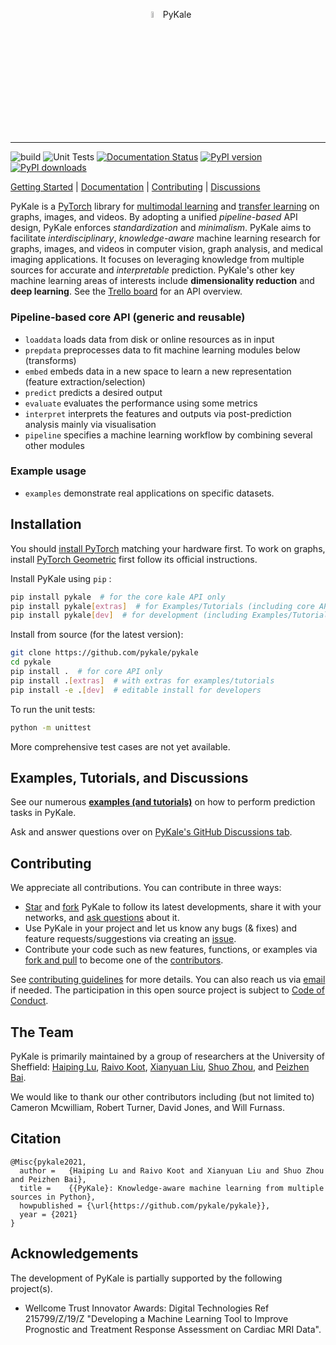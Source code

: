 <p align="center">
  <img src="https://github.com/pykale/pykale/raw/master/docs/images/pykale_logo.png" width="5%" alt='project-monai'> PyKale
</p>

-----------------------------------------

![build](https://github.com/pykale/pykale/workflows/build/badge.svg)
![Unit Tests](https://github.com/pykale/pykale/workflows/unit%20tests/badge.svg)
[![Documentation Status](https://readthedocs.org/projects/pykale/badge/?version=latest)](https://pykale.readthedocs.io/en/latest/?badge=latest)
[![PyPI version](https://img.shields.io/pypi/v/pykale?color=blue)](https://pypi.org/project/pykale/)
[![PyPI downloads](https://pepy.tech/badge/pykale)](https://pepy.tech/project/pykale)

[Getting Started](https://github.com/pykale/pykale/tree/master/examples) |
[Documentation](https://pykale.readthedocs.io/) |
[Contributing](https://github.com/pykale/pykale/blob/master/CONTRIBUTING.md) |
[Discussions](https://github.com/pykale/pykale/discussions)

 PyKale is a [PyTorch](https://pytorch.org/) library for [multimodal learning](https://en.wikipedia.org/wiki/Multimodal_learning) and [transfer learning](https://en.wikipedia.org/wiki/Transfer_learning) on graphs, images, and videos. By adopting a unified *pipeline-based* API design, PyKale enforces *standardization* and *minimalism*. PyKale aims to facilitate *interdisciplinary*, *knowledge-aware* machine learning research for graphs, images, and videos in computer vision, graph analysis, and medical imaging applications. It focuses on leveraging knowledge from multiple sources for accurate and *interpretable* prediction. PyKale's other key machine learning areas of interests include **dimensionality reduction** and **deep learning**. See the [Trello board](https://trello.com/b/X8VBNAvf/pykale-api-overview) for an API overview.

### Pipeline-based core API (generic and reusable)

- `loaddata` loads data from disk or online resources as in input
- `prepdata` preprocesses data to fit machine learning modules below (transforms)
- `embed` embeds data in a new space to learn a new representation (feature extraction/selection)
- `predict` predicts a desired output
- `evaluate` evaluates the performance using some metrics
- `interpret` interprets the features and outputs via post-prediction analysis mainly via visualisation
- `pipeline` specifies a machine learning workflow by combining several other modules

### Example usage

- `examples` demonstrate real applications on specific datasets.

## Installation

You should [install PyTorch](https://pytorch.org/get-started/locally/) matching your hardware first. To work on graphs, install [PyTorch Geometric](https://github.com/rusty1s/pytorch_geometric) first follow its official instructions.

Install PyKale using `pip` :

```bash
pip install pykale  # for the core kale API only
pip install pykale[extras]  # for Examples/Tutorials (including core API)
pip install pykale[dev]  # for development (including Examples/Tutorials and core API)
```

Install from source (for the latest version):

```sh
git clone https://github.com/pykale/pykale
cd pykale
pip install .  # for core API only
pip install .[extras]  # with extras for examples/tutorials
pip install -e .[dev]  # editable install for developers
```

To run the unit tests:

```bash
python -m unittest
```

More comprehensive test cases are not yet available.

## Examples, Tutorials, and Discussions

See our numerous [**examples (and tutorials)**](https://github.com/pykale/pykale/tree/master/examples) on how to perform prediction tasks in PyKale.

Ask and answer questions over on [PyKale's GitHub Discussions tab](https://github.com/pykale/pykale/discussions).

## Contributing

We appreciate all contributions. You can contribute in three ways:

- [Star](https://docs.github.com/en/github/getting-started-with-github/saving-repositories-with-stars) and [fork](https://docs.github.com/en/github/getting-started-with-github/fork-a-repo) PyKale to follow its latest developments, share it with your networks, and [ask questions](https://github.com/pykale/pykale/discussions)  about it.
- Use PyKale in your project and let us know any bugs (& fixes) and feature requests/suggestions via creating an [issue](https://github.com/pykale/pykale/issues).
- Contribute your code such as new features, functions, or examples via [fork and pull](https://docs.github.com/en/github/collaborating-with-issues-and-pull-requests/about-collaborative-development-models) to become one of the [contributors](https://github.com/pykale/pykale/graphs/contributors).

See [contributing guidelines](https://github.com/pykale/pykale/blob/master/CONTRIBUTING.md) for more details. You can also reach us via <a href="mailto:pykale-group&#64;sheffield.ac.uk">email</a> if needed. The participation in this open source project is subject to [Code of Conduct](https://github.com/pykale/pykale/blob/master/CODE_OF_CONDUCT.md).

## The Team

PyKale is primarily maintained by a group of researchers at the University of Sheffield: [Haiping Lu](http://staffwww.dcs.shef.ac.uk/people/H.Lu/), [Raivo Koot](https://github.com/RaivoKoot), [Xianyuan Liu](https://github.com/XianyuanLiu), [Shuo Zhou](https://sz144.github.io/), and [Peizhen Bai](https://github.com/pz-white).

We would like to thank our other contributors including (but not limited to) Cameron Mcwilliam, Robert Turner, David Jones, and Will Furnass.

## Citation

    @Misc{pykale2021,
      author =   {Haiping Lu and Raivo Koot and Xianyuan Liu and Shuo Zhou and Peizhen Bai},
      title =    {{PyKale}: Knowledge-aware machine learning from multiple sources in Python},
      howpublished = {\url{https://github.com/pykale/pykale}},
      year = {2021}
    }

## Acknowledgements

The development of PyKale is partially supported by the following project(s).

- Wellcome Trust Innovator Awards: Digital Technologies Ref 215799/Z/19/Z "Developing a Machine Learning Tool to Improve Prognostic and Treatment Response Assessment on Cardiac MRI Data".
